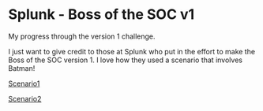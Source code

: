 # Splunk - Boss of the SOC v1

My progress through the version 1 challenge.

I just want to give credit to those at Splunk who put in the effort to make the Boss of the SOC version 1. I love how they used a scenario that involves Batman!

[Scenario1](/Scenarios/Scenario1.md)

[Scenario2](/SCenarios/Scenario2.md)

